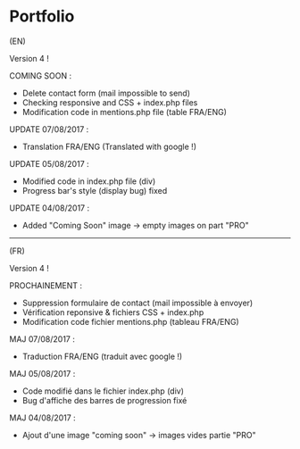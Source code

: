 # Portfolio

(EN)

Version 4 !

COMING SOON :
- Delete contact form (mail impossible to send)
- Checking responsive and CSS + index.php files
- Modification code in mentions.php file (table FRA/ENG)

UPDATE 07/08/2017 :
- Translation FRA/ENG (Translated with google !)

UPDATE 05/08/2017 :
- Modified code in index.php file (div)
- Progress bar's style (display bug) fixed 

UPDATE 04/08/2017 : 
- Added "Coming Soon" image -> empty images on part "PRO" 

-----------------------------------------------------------

(FR)

Version 4 !

PROCHAINEMENT :
- Suppression formulaire de contact (mail impossible à envoyer)
- Vérification reponsive & fichiers CSS + index.php
- Modification code fichier mentions.php (tableau FRA/ENG)

MAJ 07/08/2017 :
- Traduction FRA/ENG (traduit avec google !)

MAJ 05/08/2017 :
- Code modifié dans le fichier index.php (div)
- Bug d'affiche des barres de progression fixé 

MAJ 04/08/2017 :
- Ajout d'une image "coming soon" -> images vides partie "PRO" 
